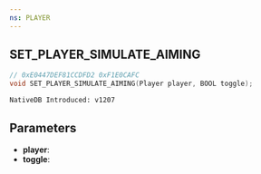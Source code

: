 ```yaml
---
ns: PLAYER
---
```

## SET_PLAYER_SIMULATE_AIMING

```c
// 0xE0447DEF81CCDFD2 0xF1E0CAFC
void SET_PLAYER_SIMULATE_AIMING(Player player, BOOL toggle);
```

```
NativeDB Introduced: v1207
```

## Parameters
* **player**:
* **toggle**:
